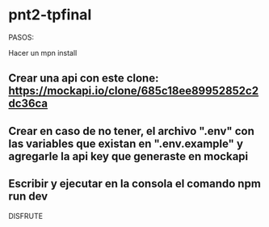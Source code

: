 # pnt2-tpfinal
PASOS:

Hacer un mpn install

Crear una api con este clone: https://mockapi.io/clone/685c18ee89952852c2dc36ca
-----
Crear en caso de no tener, el archivo ".env" con las variables que existan en ".env.example" y agregarle la api key que generaste en mockapi
-----
Escribir y ejecutar en la consola el comando npm run dev
-----
DISFRUTE